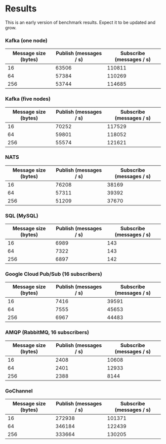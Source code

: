 # Results

This is an early version of benchmark results. Expect it to be updated and grow.

### Kafka (one node)

| Message size (bytes) | Publish (messages / s) | Subscribe (messages / s) |
| -------------------- | ---------------------- | ------------------------ |
| 16                   | 63506                  | 110811                   |
| 64                   | 57384                  | 110269                   |
| 256                  | 53744                  | 114685                   |

### Kafka (five nodes)

| Message size (bytes) | Publish (messages / s) | Subscribe (messages / s) |
| -------------------- | ---------------------- | ------------------------ |
| 16                   | 70252                  | 117529                   |
| 64                   | 59801                  | 118052                   |
| 256                  | 55574                  | 121621                   |

### NATS

| Message size (bytes) | Publish (messages / s) | Subscribe (messages / s) |
| -------------------- | ---------------------- | ------------------------ |
| 16                   | 76208                  | 38169                    |
| 64                   | 57311                  | 39392                    |
| 256                  | 51209                  | 37670                    |

### SQL (MySQL)

| Message size (bytes) | Publish (messages / s) | Subscribe (messages / s) |
| -------------------- | ---------------------- | ------------------------ |
| 16                   | 6989                   | 143                      |
| 64                   | 7322                   | 143                      |
| 256                  | 6897                   | 142                      |

### Google Cloud Pub/Sub (16 subscribers)

| Message size (bytes) | Publish (messages / s) | Subscribe (messages / s) |
| -------------------- | ---------------------- | ------------------------ |
| 16                   |7416                    | 39591                    |
| 64                   |7555                    | 45653                    |
| 256                  |6967                    | 44483                    |

### AMQP (RabbitMQ, 16 subscribers)

| Message size (bytes) | Publish (messages / s) | Subscribe (messages / s) |
| -------------------- | ---------------------- | ------------------------ |
| 16                   | 2408                   | 10608                    |
| 64                   | 2401                   | 12933                    |
| 256                  | 2388                   | 8144                     |

### GoChannel

| Message size (bytes) | Publish (messages / s) | Subscribe (messages / s) |
| -------------------- | ---------------------- | ------------------------ |
| 16                   | 272938                 | 101371                   |
| 64                   | 346184                 | 122439                   |
| 256                  | 333664                 | 130205                   |
